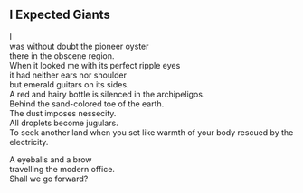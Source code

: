 I Expected Giants
-----------------
I  
was without doubt the pioneer oyster  
there in the obscene region.  
When it looked me with its perfect ripple eyes  
it had neither ears nor shoulder  
but emerald guitars on its sides.  
A red and hairy bottle is silenced in the archipeligos.  
Behind the sand-colored toe of the earth.  
The dust imposes nessecity.  
All droplets become jugulars.  
To seek another land when you set like warmth of your body rescued by the electricity.  
  
A eyeballs and a brow  
travelling the modern office.  
Shall we go forward?  
